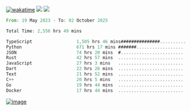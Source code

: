 [![wakatime](https://wakatime.com/badge/user/00eead22-fb14-4dd0-ab8a-3625cafbd50d.svg)](https://wakatime.com/@00eead22-fb14-4dd0-ab8a-3625cafbd50d)
![](https://komarev.com/ghpvc/?username=flatypus)
![](https://pixel.flatypus.me/flatypus?type=tracker)
<!--START_SECTION:waka-->

```rust
From: 19 May 2023 - To: 02 October 2025

Total Time: 2,556 hrs 49 mins

TypeScript                 1,505 hrs 46 mins###############..........   58.56 %
Python                     671 hrs 17 mins #######..................   26.11 %
JSON                       74 hrs 20 mins  #........................   02.89 %
Rust                       42 hrs 57 mins  .........................   01.67 %
JavaScript                 27 hrs 3 mins   .........................   01.05 %
Dart                       22 hrs 26 mins  .........................   00.87 %
Text                       21 hrs 52 mins  .........................   00.85 %
C++                        20 hrs 5 mins   .........................   00.78 %
Go                         19 hrs 44 mins  .........................   00.77 %
Docker                     17 hrs 44 mins  .........................   00.69 %
```

<!--END_SECTION:waka-->
[<img alt="image" src="https://github.com/flatypus/flatypus/assets/68029599/0a302dc1-501c-43a0-ae8d-37ec4817f3bd">](https://flatypus.me)

